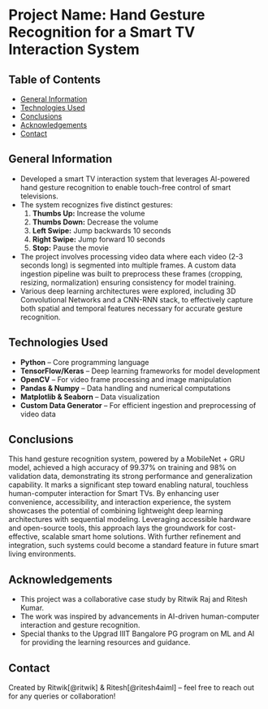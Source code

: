 # Project Name: Hand Gesture Recognition for a Smart TV Interaction System

## Table of Contents
* [General Information](#general-information)
* [Technologies Used](#technologies-used)
* [Conclusions](#conclusions)
* [Acknowledgements](#acknowledgements)
* [Contact](#contact)

## General Information
- Developed a smart TV interaction system that leverages AI-powered hand gesture recognition to enable touch-free control of smart televisions.
- The system recognizes five distinct gestures:
  1. **Thumbs Up:** Increase the volume
  2. **Thumbs Down:** Decrease the volume
  3. **Left Swipe:** Jump backwards 10 seconds
  4. **Right Swipe:** Jump forward 10 seconds
  5. **Stop:** Pause the movie
- The project involves processing video data where each video (2-3 seconds long) is segmented into multiple frames. A custom data ingestion pipeline was built to preprocess these frames (cropping, resizing, normalization) ensuring consistency for model training.
- Various deep learning architectures were explored, including 3D Convolutional Networks and a CNN-RNN stack, to effectively capture both spatial and temporal features necessary for accurate gesture recognition.

## Technologies Used
- **Python** – Core programming language
- **TensorFlow/Keras** – Deep learning frameworks for model development
- **OpenCV** – For video frame processing and image manipulation
- **Pandas & Numpy** – Data handling and numerical computations
- **Matplotlib & Seaborn** – Data visualization
- **Custom Data Generator** – For efficient ingestion and preprocessing of video data

## Conclusions
This hand gesture recognition system, powered by a MobileNet + GRU model, achieved a high accuracy of 99.37% on training and 98% on validation data, demonstrating its strong performance and generalization capability. It marks a significant step toward enabling natural, touchless human-computer interaction for Smart TVs. By enhancing user convenience, accessibility, and interaction experience, the system showcases the potential of combining lightweight deep learning architectures with sequential modeling. Leveraging accessible hardware and open-source tools, this approach lays the groundwork for cost-effective, scalable smart home solutions. With further refinement and integration, such systems could become a standard feature in future smart living environments.

## Acknowledgements
- This project was a collaborative case study by Ritwik Raj and Ritesh Kumar.
- The work was inspired by advancements in AI-driven human-computer interaction and gesture recognition.
- Special thanks to the Upgrad IIIT Bangalore PG program on ML and AI for providing the learning resources and guidance.

## Contact
Created by Ritwik[@ritwik] & Ritesh[@ritesh4aiml] – feel free to reach out for any queries or collaboration!
